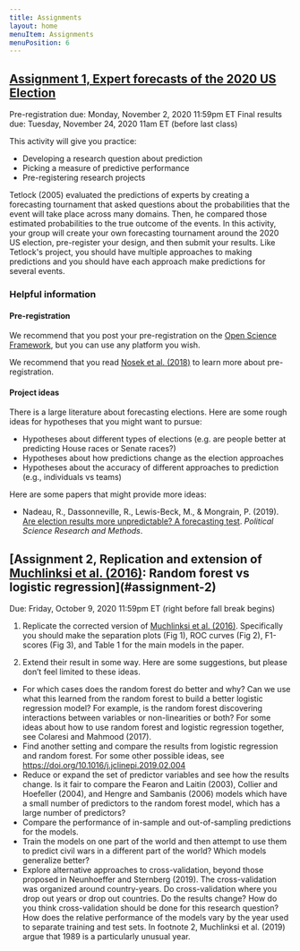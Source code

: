 ```yaml
---
title: Assignments
layout: home
menuItem: Assignments
menuPosition: 6
---
```


## [Assignment 1, Expert forecasts of the 2020 US Election](#assignment-1)

Pre-registration due: Monday, November 2, 2020 11:59pm ET
Final results due: Tuesday, November 24, 2020 11am ET (before last class)

This activity will give you practice:
- Developing a research question about prediction
- Picking a measure of predictive performance
- Pre-registering research projects

Tetlock (2005) evaluated the predictions of experts by creating a forecasting tournament that asked questions about the probabilities that the event will take place across many domains. Then, he compared those estimated probabilities to the true outcome of the events. In this activity, your group will create your own forecasting tournament around the 2020 US election, pre-register your design, and then submit your results.  Like Tetlock's project, you should have multiple approaches to making predictions and you should have each approach make predictions for several events.

### Helpful information

#### Pre-registration

We recommend that you post your pre-registration on the [Open Science Framework](https://osf.io/prereg/), but you can use any platform you wish.

We recommend that you read [Nosek et al. (2018)](https://www.pnas.org/content/115/11/2600) to learn more about pre-registration.

#### Project ideas

There is a large literature about forecasting elections.  Here are some rough ideas for hypotheses that you might want to pursue:

- Hypotheses about different types of elections (e.g. are people better at predicting House races or Senate races?)
- Hypotheses about how predictions change as the election approaches
- Hypotheses about the accuracy of different approaches to prediction (e.g., individuals vs teams)

Here are some papers that might provide more ideas:

- Nadeau, R., Dassonneville, R., Lewis-Beck, M., & Mongrain, P. (2019). [Are election results more unpredictable? A forecasting test](https://dx.doi.org/10.1017/psrm.2019.24). _Political Science Research and Methods_.

## [Assignment 2, Replication and extension of [Muchlinksi et al. (2016)](https://doi.org/10.1093/pan/mpv024): Random forest vs logistic regression](#assignment-2)

Due: Friday, October 9, 2020 11:59pm ET (right before fall break begins)


1) Replicate the corrected version of [Muchlinksi et al. (2016)](https://doi.org/10.1093/pan/mpv024). Specifically you should make the separation plots (Fig 1), ROC curves (Fig 2), F1-scores (Fig 3), and Table 1 for the main models in the paper.

2) Extend their result in some way.  Here are some suggestions, but please don’t feel limited to these ideas.
- For which cases does the random forest do better and why? Can we use what this learned from the random forest to build a better logistic regression model? For example, is the random forest discovering interactions between variables or non-linearities or both? For some ideas about how to use random forest and logistic regression together, see Colaresi and Mahmood (2017).
- Find another setting and compare the results from logistic regression and random forest.  For some other possible ideas, see https://doi.org/10.1016/j.jclinepi.2019.02.004
- Reduce or expand the set of predictor variables and see how the results change.  Is it fair to compare the Fearon and Laitin (2003), Collier and Hoefeller (2004), and Hengre and Sambanis (2006) models which have a small number of predictors to the random forest model, which has a large number of predictors?
- Compare the performance of in-sample and out-of-sampling predictions for the models.
- Train the models on one part of the world and then attempt to use them to predict civil wars in a different part of the world?  Which models generalize better?
- Explore alternative approaches to cross-validation, beyond those proposed in Neunhoeffer and Sternberg (2019). The cross-validation was organized around country-years. Do cross-validation where you drop out years or drop out countries.  Do the results change? How do you think cross-validation should be done for this research question? How does the relative performance of the models vary by the year used to separate training and test sets. In footnote 2, Muchlinksi et al. (2019) argue that 1989 is a particularly unusual year.
